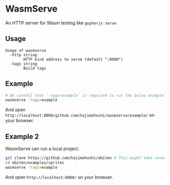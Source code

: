 # WasmServe

An HTTP server for Wasm testing like `gopherjs serve`

## Usage

```
Usage of wasmserve
  -http string
        HTTP bind address to serve (default ":8080")
  -tags string
        Build tags
```

## Example

```sh
# Be careful that `-tags=example` is required to run the below example application.
wasmserve -tags=example
```

And open `http://localhost:8080/github.com/hajimehoshi/wasmserve/example/` on your browser.

## Example 2

WasmServe can run a local project.

```sh
git clone https://github.com/hajimehoshi/ebiten # This might take several minutes.
cd ebiten/examples/sprites
wasmserve -tags=example
```

And open `http://localhost:8080/` on your browser.
